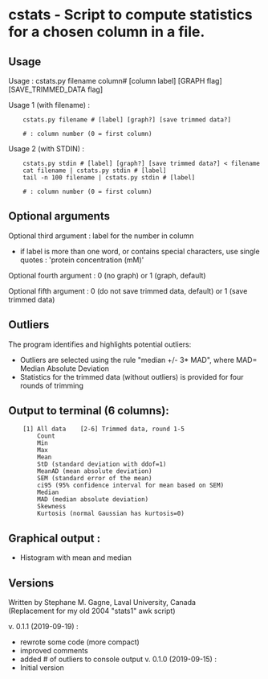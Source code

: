 # cstats - Script to compute statistics for a chosen column in a file.

## Usage
Usage : cstats.py filename column# [column label] [GRAPH flag] [SAVE_TRIMMED_DATA flag]

Usage 1 (with filename) :
```
    cstats.py filename # [label] [graph?] [save trimmed data?]

    # : column number (0 = first column)
```
Usage 2 (with STDIN) :
```
    cstats.py stdin # [label] [graph?] [save trimmed data?] < filename
    cat filename | cstats.py stdin # [label]
    tail -n 100 filename | cstats.py stdin # [label]
    
    # : column number (0 = first column)
```

## Optional arguments
Optional third argument : label for the number in column
- if label is more than one word, or contains special characters, use single quotes : 'protein concentration (mM)'

Optional fourth argument : 0 (no graph) or 1 (graph, default)

Optional fifth argument : 0 (do not save trimmed data, default) or 1 (save trimmed data)

## Outliers
The program identifies and highlights potential outliers:
- Outliers are selected using the rule "median +/- 3* MAD", where MAD= Median Absolute Deviation
- Statistics for the trimmed data (without outliers) is provided for four rounds of trimming

## Output to terminal (6 columns):
```
    [1] All data    [2-6] Trimmed data, round 1-5
        Count
        Min
        Max
        Mean
        StD (standard deviation with ddof=1)
        MeanAD (mean absolute deviation)
        SEM (standard error of the mean)
        ci95 (95% confidence interval for mean based on SEM)
        Median
        MAD (median absolute deviation)
        Skewness
        Kurtosis (normal Gaussian has kurtosis=0)
```
## Graphical output :
- Histogram with mean and median

## Versions
Written by Stephane M. Gagne, Laval University, Canada  
(Replacement for my old 2004 "stats1" awk script)  

v. 0.1.1 (2019-09-19) :
- rewrote some code (more compact)
- improved comments
- added # of outliers to console output
v. 0.1.0 (2019-09-15) :
 - Initial version

